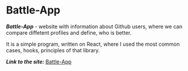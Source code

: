 # Battle-App

**_Battle-App_** - website with information about Github users, where we can compare diffetent profiles and define, who is better.

It is a simple program, written on React, where I used the most common cases, hooks, principles of that library.

**_Link to the site:_** [Battle-App](https://battle-github-app.netlify.app/)
